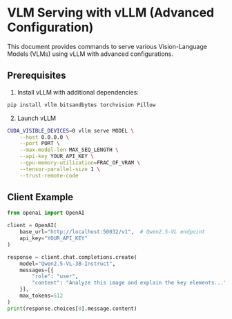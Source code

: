 # VLM Serving with vLLM (Advanced Configuration)

This document provides commands to serve various Vision-Language Models (VLMs) using vLLM with advanced configurations.

## Prerequisites

1. Install vLLM with additional dependencies:
```bash
pip install vllm bitsandbytes torchvision Pillow
```
2. Launch vLLM 
```bash
CUDA_VISIBLE_DEVICES=0 vllm serve MODEL \
    --host 0.0.0.0 \
    --port PORT \
    --max-model-len MAX_SEQ_LENGTH \
    --api-key YOUR_API_KEY \
    --gpu-memory-utilization=FRAC_OF_VRAM \
    --tensor-parallel-size 1 \
    --trust-remote-code
```


## Client Example

```python
from openai import OpenAI

client = OpenAI(
    base_url="http://localhost:50032/v1",  # Qwen2.5-VL endpoint
    api_key="YOUR_API_KEY"
)

response = client.chat.completions.create(
    model="Qwen2.5-VL-3B-Instruct",
    messages=[{
        "role": "user", 
        "content": "Analyze this image and explain the key elements..."
    }],
    max_tokens=512
)
print(response.choices[0].message.content)
```


